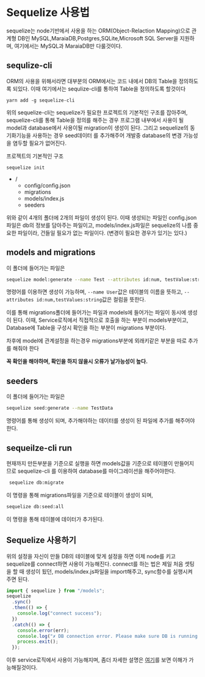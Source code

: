 # Sequelize 사용법

sequelize는 node기반에서 사용을 하는 ORM(Object-Relaction Mapping)으로 관계형 DB인 MySQL,MaraiaDB,Postgres,SQLite,Microsoft SQL Server을 지원하며, 여기에서는 MySQL과 MaraiaDB만 다룰것이다.

## sequlize-cli

ORM의 사용을 위해서라면 대부분의 ORM에서는 코드 내에서 DB의 Table을 정의하도록 되있다. 이때 여기에서는 sequlize-cli를 통하여 Table을 정의하도록 할것이다

```
yarn add -g sequelize-cli
```

위의 sequelize-cli는 sequelize가 필요한 프로젝트의 기본적인 구조를 잡아주며, sequelize-cli를 통해 Table을 정의를 해주는 경우 프로그램 내부에서 사용이 될 model과 database에서 사용이될 migration이 생성이 된다. 그리고 sequelize의 동기화기능을 사용하는 경우 seed데이터 를 추가해주어 개발중 database의 변경 가능성을 염두할 필요가 없어진다.

프로젝트의 기본적인 구조

```
sequelize init
```

- /
  - config/config.json
  - migrations
  - models/index.js
  - seeders

위와 같이 4개의 폴더에 2개의 파일이 생성이 된다. 이때 생성되는 파일인 config.json파일은 db의 정보를 담아주는 파일이고, models/index.js파일은 sequelize의 나름 중요한 파일이라, 건들일 필요가 없는 파일이다. (변경이 필요한 경우가 있기는 있다.)

## models and migrations

이 폴더에 들어가는 파일은

```bash
sequelize model:generate --name Test --attributes id:num, testValue:string
```

명령어를 이용하면 생성이 가능하며, `--name User`값은 테이블의 이름을 뜻하고, `--attributes id:num,testValues:string`값은 컬럼을 뜻한다.

이를 통해 migrations폴더에 들어가는 파일과 models에 들어가는 파일이 동시에 생성이 된다. 이때, Service로직에서 직접적으로 호출을 하는 부분이 models부분이고, Database에 Table을 구성시 확인을 하는 부분이 migrations 부분이다.

차후에 model에 관계설정을 하는경우 migrations부분에 외래키같은 부분을 따로 추가를 해줘야 한다

**꼭 확인을 해야하며, 확인을 하지 않을시 오류가 날가능성이 높다.**

## seeders

이 폴더에 들어가는 파일은

```bash
sequelize seed:generate --name TestData
```

명령어를 통해 생성이 되며, 추가해야하는 데이터를 생성이 된 파일에 추가를 해주어야 한다.

## sequeilze-cli run

현재까지 만든부분을 기준으로 실행을 하면 models값을 기준으로 테이블이 만들어지므로 sequelize-cli 를 이용하여 database를 마이그레이션을 해주어야한다.

```bash
 sequelize db:migrate
```

이 명령을 통해 migrations파일을 기준으로 테이블이 생성이 되며,

```bash
sequelize db:seed:all
```

이 명령을 통해 테이블에 데이터가 추가된다.

## Sequelize 사용하기

위의 설정을 자신이 만들 DB의 테이블에 맞게 설정을 하면 이제 node를 키고 sequelize를 connect하면 사용이 가능해진다.
connect를 하는 법은 제일 처음 셋팅을 할 때 생성이 됬던, models/index.js파일을 import해주고, sync함수를 실행시켜 주면 된다.

```javascript
import { sequelize } from "/models";
sequelize
  .sync()
  .then(() => {
    console.log("connect success");
  })
  .catch(() => {
    console.error(err);
    console.log("✗ DB connection error. Please make sure DB is running.");
    process.exit();
  });
```

이후 service로직에서 사용이 가능해지며, 좀더 자세한 설명은 [여기](https://velog.io/@cadenzah/sequelize-document-4)를 보면 이해가 가능해질것이다.
